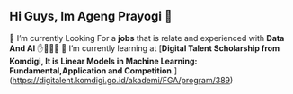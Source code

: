 ## Hi Guys, Im Ageng Prayogi 👋

<!--
**AgengPrayogi/AgengPrayogi** is a ✨ _special_ ✨ repository because its `README.md` (this file) appears on your GitHub profile.

Here are some ideas to get you started:

- 🔭 I’m currently working on ...
- 🌱 I’m currently learning ...
- 👯 I’m looking to collaborate on ...
- 🤔 I’m looking for help with ...
- 💬 Ask me about ...
- 📫 How to reach me: ...
- 😄 Pronouns: ...
- ⚡ Fun fact: ...
--> 
🔭 I’m currently Looking For a **jobs** that is relate and experienced with **Data And AI** ✋🤚🙌🤗
🌱 I’m currently learning at [**Digital Talent Scholarship from Komdigi, It is Linear Models in Machine Learning: Fundamental,Application and Competition.**] (https://digitalent.komdigi.go.id/akademi/FGA/program/389)


